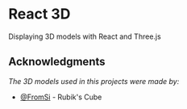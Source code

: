 # React 3D

Displaying 3D models with React and Three.js

## Acknowledgments

_The 3D models used in this projects were made by:_

- [@FromSi](https://sketchfab.com/fromsi665) - Rubik's Cube
